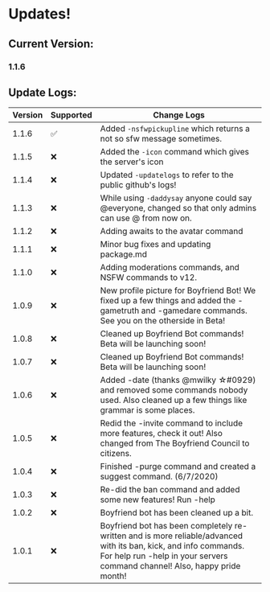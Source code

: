 # Updates!
## Current Version:
### 1.1.6
## Update Logs:
| Version | Supported          | Change Logs                                      |
| ------- | ------------------ | --------------                                   |
|1.1.6    |:white_check_mark:| Added `-nsfwpickupline` which returns a not so sfw message sometimes.|
|1.1.5    |:x:| Added the `-icon` command which gives the server's icon|
|1.1.4    |:x:| Updated `-updatelogs` to refer to the public github's logs!|
|1.1.3    |:x:| While using `-daddysay` anyone could say @everyone, changed so that only admins can use @ from now on.|
|1.1.2    |:x:| Adding awaits to the avatar command| 
|1.1.1    |:x:|Minor bug fixes and updating package.md|
|1.1.0    |:x:|Adding moderations commands, and NSFW commands to v12.
|1.0.9    |:x:|New profile picture for Boyfriend Bot! We fixed up a few things and added the -gametruth and -gamedare commands. See you on the otherside in Beta!|
|1.0.8    |:x:|Cleaned up Boyfriend Bot commands! Beta will be launching soon! |
|1.0.7    |:x:|Cleaned up Boyfriend Bot commands! Beta will be launching soon!|
|1.0.6    |:x:|Added -date (thanks @mwilky ☆#0929) and removed some commands nobody used. Also cleaned up a few things like grammar is some places.|
|1.0.5    |:x:|Redid the -invite command to include more features, check it out! Also changed from The Boyfriend Council to citizens.|
|1.0.4   |:x:|Finished -purge command and created a suggest command. (6/7/2020)|
|1.0.3   |:x:|Re-did the ban command and added some new features! Run -help|
|1.0.2   |:x:|Boyfriend bot has been cleaned up a bit.                                   |
|1.0.1   |:x:|Boyfriend bot has been completely re-written and is more reliable/advanced with its ban, kick, and info commands. For help run -help in your servers command channel! Also, happy pride month!               |
